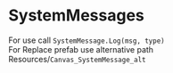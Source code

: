 # SystemMessages

For use call `SystemMessage.Log(msg, type)`\
For Replace prefab use alternative path Resources/`Canvas_SystemMessage_alt`

